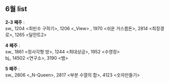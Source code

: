 ## 6월 list
**2-3 째주** :  
sw_ 1204 <최빈수 구하기>, 1206 <_View> , 1970 <쉬운 거스름돈>, 2814 <최장경로>, 1265 <달란트2>

**4 째주** :   
sw_ 1861 <정사각형 방>, 1244 <최대상금>, 1952 <수영장>  
 bj_ 14502 <연구소>, 3190 <뱀>

**5 째주** :  
sw_ 2806 <_N-Queen>, 2817 <부분 수열의 합>, 4123 <숫자만들기>